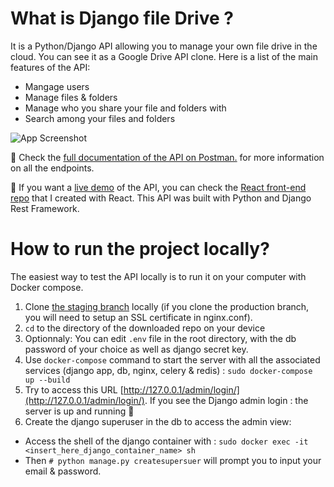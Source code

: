 # What is Django file Drive ?
It is a Python/Django API allowing you to manage your own file drive in the cloud. You can see it as a Google Drive API clone.
Here is a list of the main features of the API:
- Mangage users
- Manage files & folders
- Manage who you share your file and folders with
- Search among your files and folders

![App Screenshot](https://i.ibb.co/yySBLmm/apidoc.png)  

🔗 Check the [full documentation of the API on Postman.](https://documenter.getpostman.com/view/11214441/UVyvvE6f) for more information on all the endpoints.

🚀 If you want a [live demo](https://file-drive-front.netlify.app/signup) of the API, you can check the [React front-end repo](https://github.com/Virgin75/file-drive-front) that I created with React.
This API was built with Python and Django Rest Framework.

# How to run the project locally?
The easiest way to test the API locally is to run it on your computer with Docker compose.

1. Clone [the staging branch](https://github.com/Virgin75/django-file-drive/tree/staging) locally (if you clone the production branch, you will need to setup an SSL certificate in nginx.conf).
2. `cd` to the directory of the downloaded repo on your device
3. Optionnaly: You can edit `.env` file in the root directory, with the db password of your choice as well as django secret key.
4. Use `docker-compose` command to start the server with all the associated services (django app, db, nginx, celery & redis) : `sudo docker-compose up --build`
5. Try to access this URL [http://127.0.0.1/admin/login/](http://127.0.0.1/admin/login/). If you see the Django admin login : the server is up and running 🎉
6. Create the django superuser in the db to access the admin view:
  - Access the shell of the django container with : `sudo docker exec -it <insert_here_django_container_name> sh`
  - Then `# python manage.py createsupersuer` will prompt you to input your email & password.
